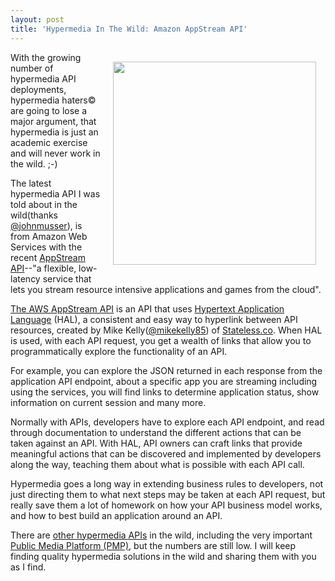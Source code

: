 ```yaml
---
layout: post
title: 'Hypermedia In The Wild: Amazon AppStream API'
---
```

<p><a href="http://aws.amazon.com/appstream/" target="_blank"><img style="padding: 15px;" src="https://s3.amazonaws.com/kinlane-productions/amazon/appstream/amazon-appstream-main.jpg" alt="" width="325" align="right" /></a></p>
<p>With the growing number of hypermedia API deployments, hypermedia haters&copy; are going to lose a major argument, that hypermedia is just an academic exercise and will never work in the wild. ;-)</p>
<p>The latest hypermedia API I was told about&nbsp;in the wild(thanks <a href="https://twitter.com/johnmusser">@johnmusser</a>), is from Amazon Web Services with the recent <a href="http://docs.aws.amazon.com/appstream/latest/developerguide/rest-api.html#rest-api-hal">AppStream API</a>--"a flexible, low-latency service that lets you stream resource intensive applications and games from the cloud".</p>
<p><a href="http://docs.aws.amazon.com/appstream/latest/developerguide/rest-api.html#rest-api-hal">The AWS AppStream API</a> is an API that uses <a href="http://stateless.co/hal_specification.html">Hypertext Application Language</a> (HAL),  a consistent and easy way to hyperlink between API resources, created by Mike Kelly(<a href="https://twitter.com/mikekelly85">@mikekelly85</a>) of <a href="http://stateless.co/">Stateless.co</a>. When HAL is used, with each API request, you get a  wealth of links that allow you to programmatically explore the functionality of an API.</p>
<p>For example, you can explore the JSON returned in each response from the application API endpoint, about a specific app you are streaming including using the services, you will find links to determine application status, show information on current session and many more.</p>
<p>Normally with APIs, developers have to explore each API endpoint, and read through documentation to understand the different actions that can be taken against an API. With HAL, API owners can craft links that provide meaningful actions that can be discovered and implemented by developers along the way, teaching them about what is possible with each API call.</p>
<p>Hypermedia goes a long way in extending business rules to developers, not just directing them to what next steps may be taken at each API request, but really save them a lot of homework on how your API business model works, and how to best build an application around an API.</p>
<p>There are <a href="http://stateless.co/hal_specification.html">other hypermedia APIs</a> in the wild, including the very important <a href="http://publicmediaplatform.org/">Public Media Platform (PMP)</a>, but the numbers are still low. I will keep finding quality hypermedia solutions in the wild and sharing them with you as I find.</p>